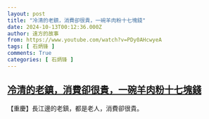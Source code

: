 ```yaml
---
layout: post
title: "冷清的老鎮，消費卻很貴，一碗羊肉粉十七塊錢"
date: 2024-10-13T00:12:36.000Z
author: 遠方的故事
from: https://www.youtube.com/watch?v=PDy0AHcwyeA
tags: [ 石炳锋 ]
comments: True
categories: [ 石炳锋 ]
---
```

<!--1728778356000-->
[冷清的老鎮，消費卻很貴，一碗羊肉粉十七塊錢](https://www.youtube.com/watch?v=PDy0AHcwyeA)
------

<div>
【重慶】長江邊的老鎮，都是老人，消費卻很貴。
</div>
